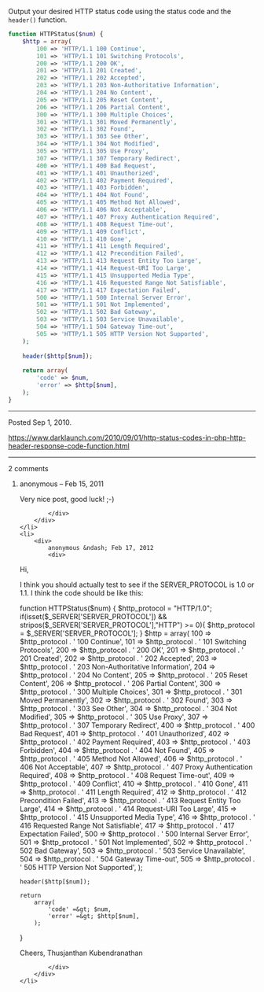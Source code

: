 Output your desired HTTP status code using the status code and the `header()` function.

```php
function HTTPStatus($num) {
    $http = array(
        100 => 'HTTP/1.1 100 Continue',
        101 => 'HTTP/1.1 101 Switching Protocols',
        200 => 'HTTP/1.1 200 OK',
        201 => 'HTTP/1.1 201 Created',
        202 => 'HTTP/1.1 202 Accepted',
        203 => 'HTTP/1.1 203 Non-Authoritative Information',
        204 => 'HTTP/1.1 204 No Content',
        205 => 'HTTP/1.1 205 Reset Content',
        206 => 'HTTP/1.1 206 Partial Content',
        300 => 'HTTP/1.1 300 Multiple Choices',
        301 => 'HTTP/1.1 301 Moved Permanently',
        302 => 'HTTP/1.1 302 Found',
        303 => 'HTTP/1.1 303 See Other',
        304 => 'HTTP/1.1 304 Not Modified',
        305 => 'HTTP/1.1 305 Use Proxy',
        307 => 'HTTP/1.1 307 Temporary Redirect',
        400 => 'HTTP/1.1 400 Bad Request',
        401 => 'HTTP/1.1 401 Unauthorized',
        402 => 'HTTP/1.1 402 Payment Required',
        403 => 'HTTP/1.1 403 Forbidden',
        404 => 'HTTP/1.1 404 Not Found',
        405 => 'HTTP/1.1 405 Method Not Allowed',
        406 => 'HTTP/1.1 406 Not Acceptable',
        407 => 'HTTP/1.1 407 Proxy Authentication Required',
        408 => 'HTTP/1.1 408 Request Time-out',
        409 => 'HTTP/1.1 409 Conflict',
        410 => 'HTTP/1.1 410 Gone',
        411 => 'HTTP/1.1 411 Length Required',
        412 => 'HTTP/1.1 412 Precondition Failed',
        413 => 'HTTP/1.1 413 Request Entity Too Large',
        414 => 'HTTP/1.1 414 Request-URI Too Large',
        415 => 'HTTP/1.1 415 Unsupported Media Type',
        416 => 'HTTP/1.1 416 Requested Range Not Satisfiable',
        417 => 'HTTP/1.1 417 Expectation Failed',
        500 => 'HTTP/1.1 500 Internal Server Error',
        501 => 'HTTP/1.1 501 Not Implemented',
        502 => 'HTTP/1.1 502 Bad Gateway',
        503 => 'HTTP/1.1 503 Service Unavailable',
        504 => 'HTTP/1.1 504 Gateway Time-out',
        505 => 'HTTP/1.1 505 HTTP Version Not Supported',
    );
    
    header($http[$num]);
    
    return array(
        'code' => $num,
        'error' => $http[$num],
    );
}
```

---

Posted Sep 1, 2010.

https://www.darklaunch.com/2010/09/01/http-status-codes-in-php-http-header-response-code-function.html

---

2 comments

<ol>
    <li>
        <div>
            anonymous &ndash; Feb 15, 2011
            <div>

Very nice post, good luck! ;-)

            </div>
        </div>
    </li>
    <li>
        <div>
            anonymous &ndash; Feb 17, 2012
            <div>

Hi, 

I think you should actually test to see if the SERVER_PROTOCOL is 1.0 or 1.1. I think the code should be like this: 

function HTTPStatus($num) {
    $http_protocol = "HTTP/1.0"; 
    if(isset($_SERVER['SERVER_PROTOCOL']) &amp;&amp; stripos($_SERVER['SERVER_PROTOCOL'],"HTTP") &gt;= 0){
        $http_protocol = $_SERVER['SERVER_PROTOCOL']; 
    }
    $http = array(
        100 =&gt; $http_protocol . ' 100 Continue',
        101 =&gt; $http_protocol . ' 101 Switching Protocols',
        200 =&gt; $http_protocol . ' 200 OK',
        201 =&gt; $http_protocol . ' 201 Created',
        202 =&gt; $http_protocol . ' 202 Accepted',
        203 =&gt; $http_protocol . ' 203 Non-Authoritative Information',
        204 =&gt; $http_protocol . ' 204 No Content',
        205 =&gt; $http_protocol . ' 205 Reset Content',
        206 =&gt; $http_protocol . ' 206 Partial Content',
        300 =&gt; $http_protocol . ' 300 Multiple Choices',
        301 =&gt; $http_protocol . ' 301 Moved Permanently',
        302 =&gt; $http_protocol . ' 302 Found',
        303 =&gt; $http_protocol . ' 303 See Other',
        304 =&gt; $http_protocol . ' 304 Not Modified',
        305 =&gt; $http_protocol . ' 305 Use Proxy',
        307 =&gt; $http_protocol . ' 307 Temporary Redirect',
        400 =&gt; $http_protocol . ' 400 Bad Request',
        401 =&gt; $http_protocol . ' 401 Unauthorized',
        402 =&gt; $http_protocol . ' 402 Payment Required',
        403 =&gt; $http_protocol . ' 403 Forbidden',
        404 =&gt; $http_protocol . ' 404 Not Found',
        405 =&gt; $http_protocol . ' 405 Method Not Allowed',
        406 =&gt; $http_protocol . ' 406 Not Acceptable',
        407 =&gt; $http_protocol . ' 407 Proxy Authentication Required',
        408 =&gt; $http_protocol . ' 408 Request Time-out',
        409 =&gt; $http_protocol . ' 409 Conflict',
        410 =&gt; $http_protocol . ' 410 Gone',
        411 =&gt; $http_protocol . ' 411 Length Required',
        412 =&gt; $http_protocol . ' 412 Precondition Failed',
        413 =&gt; $http_protocol . ' 413 Request Entity Too Large',
        414 =&gt; $http_protocol . ' 414 Request-URI Too Large',
        415 =&gt; $http_protocol . ' 415 Unsupported Media Type',
        416 =&gt; $http_protocol . ' 416 Requested Range Not Satisfiable',
        417 =&gt; $http_protocol . ' 417 Expectation Failed',
        500 =&gt; $http_protocol . ' 500 Internal Server Error',
        501 =&gt; $http_protocol . ' 501 Not Implemented',
        502 =&gt; $http_protocol . ' 502 Bad Gateway',
        503 =&gt; $http_protocol . ' 503 Service Unavailable',
        504 =&gt; $http_protocol . ' 504 Gateway Time-out',
        505 =&gt; $http_protocol . ' 505 HTTP Version Not Supported',
    );
 
    header($http[$num]);
 
    return
        array(
            'code' =&gt; $num,
            'error' =&gt; $http[$num],
        );
}

Cheers, 
Thusjanthan Kubendranathan

            </div>
        </div>
    </li>
</ol>
